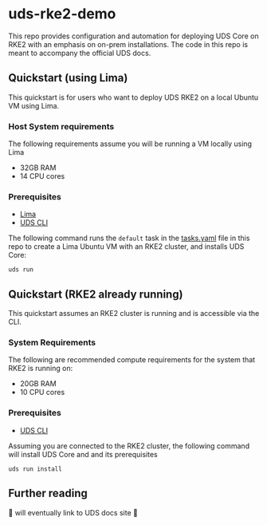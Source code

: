 # uds-rke2-demo

This repo provides configuration and automation for deploying UDS Core on RKE2 with an emphasis on on-prem installations. The code in this repo is meant to accompany the official UDS docs.


## Quickstart (using Lima)

This quickstart is for users who want to deploy UDS RKE2 on a local Ubuntu VM using Lima.

### Host System requirements

The following requirements assume you will be running a VM locally using Lima

- 32GB RAM
- 14 CPU cores


### Prerequisites

- [Lima](https://lima-vm.io/docs/installation/)
- [UDS CLI](https://github.com/defenseunicorns/uds-cli/tree/main?tab=readme-ov-file#install)


The following command runs the `default` task in the [tasks.yaml](https://github.com/defenseunicorns-labs/uds-rke2-demo/blob/main/tasks.yaml) file in this repo to create a Lima Ubuntu VM with an RKE2 cluster, and installs UDS Core:

```
uds run
```


## Quickstart (RKE2 already running)

This quickstart assumes an RKE2 cluster is running and is accessible via the CLI.

### System Requirements

The following are recommended compute requirements for the system that RKE2 is running on:

- 20GB RAM
- 10 CPU cores

### Prerequisites

- [UDS CLI](https://github.com/defenseunicorns/uds-cli/tree/main?tab=readme-ov-file#install)

Assuming you are connected to the RKE2 cluster, the following command will install UDS Core and and its prerequisites

```
uds run install
```

## Further reading

:construction: will eventually link to UDS docs site :construction:
